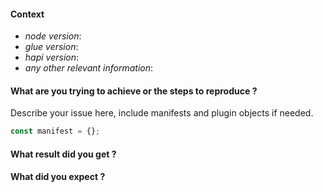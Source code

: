 #### Context

* *node version*:
* *glue version*:
* *hapi version*:
* *any other relevant information*:

#### What are you trying to achieve or the steps to reproduce ?

Describe your issue here, include manifests and plugin objects if needed.

```js
const manifest = {};
```

#### What result did you get  ?

#### What did you expect ?
